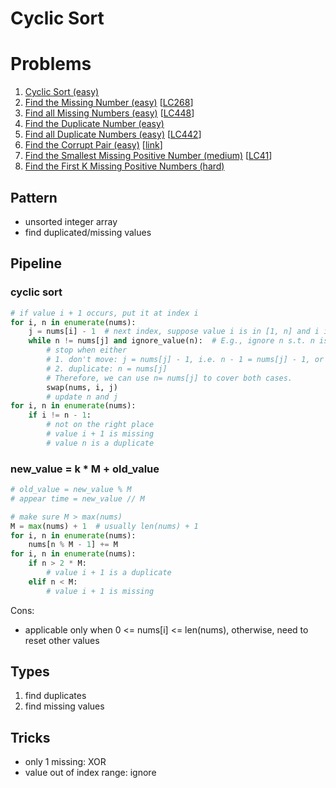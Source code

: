 # Cyclic Sort

# Problems

1. [Cyclic Sort (easy)](Cyclic-Sort-(easy).py)
1. [Find the Missing Number (easy)](Find-the-Missing-Number-(easy).py)
[[LC268](https://leetcode.com/problems/missing-number/)]
1. [Find all Missing Numbers (easy)](Find-all-Missing-Numbers-(easy).py)
[[LC448](https://leetcode.com/problems/find-all-numbers-disappeared-in-an-array/)]
1. [Find the Duplicate Number (easy)](Find-the-Duplicate-Number-(easy).py)
1. [Find all Duplicate Numbers (easy)](Find-all-Duplicate-Numbers-(easy).py)
[[LC442](https://leetcode.com/problems/find-all-duplicates-in-an-array/)]
1. [Find the Corrupt Pair (easy)](Find-the-Corrupt-Pair-(easy).py)
[[link](https://www.geeksforgeeks.org/find-a-repeating-and-a-missing-number/)]
1. [Find the Smallest Missing Positive Number (medium)](Find-the-Smallest-Missing-Positive-Number-(medium).py)
[[LC41](https://leetcode.com/problems/first-missing-positive/submissions/)]
1. [Find the First K Missing Positive Numbers (hard)](Find-the-First-K-Missing-Positive-Numbers-(hard).py)

## Pattern

- unsorted integer array
- find duplicated/missing values

## Pipeline

### cyclic sort
```python
# if value i + 1 occurs, put it at index i
for i, n in enumerate(nums):
	j = nums[i] - 1  # next index, suppose value i is in [1, n] and i is placed at nums[i - 1]
	while n != nums[j] and ignore_value(n):  # E.g., ignore n s.t. n is out of index range
		# stop when either
		# 1. don't move: j = nums[j] - 1, i.e. n - 1 = nums[j] - 1, or
		# 2. duplicate: n = nums[j]
		# Therefore, we can use n= nums[j] to cover both cases.
		swap(nums, i, j)
		# update n and j
for i, n in enumerate(nums):
	if i != n - 1: 
		# not on the right place
		# value i + 1 is missing 
		# value n is a duplicate
```

### new_value = k * M + old_value
```python
# old_value = new_value % M
# appear time = new_value // M

# make sure M > max(nums)
M = max(nums) + 1  # usually len(nums) + 1
for i, n in enumerate(nums):
	nums[n % M - 1] += M 
for i, n in enumerate(nums):
	if n > 2 * M:
		# value i + 1 is a duplicate
	elif n < M:
		# value i + 1 is missing
```

Cons:
- applicable only when 0 <= nums[i] <= len(nums), otherwise, need to reset other values

## Types

1. find duplicates
2. find missing values

## Tricks

- only 1 missing: XOR
- value out of index range: ignore
